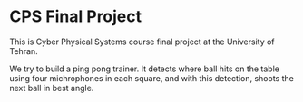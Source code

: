 # CPS Final Project

This is Cyber Physical Systems course final project at the University of Tehran.

We try to build a ping pong trainer. It detects where ball hits on the table using four michrophones in each square, and with this detection, shoots the next ball in best angle.
